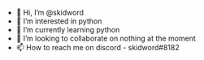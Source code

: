 - 👋 Hi, I’m @skidword
- 👀 I’m interested in python
- 🌱 I’m currently learning python
- 💞️ I’m looking to collaborate on nothing at the moment
- 📫 How to reach me on discord - skidword#8182

<!---
skidword/skidword is a ✨ special ✨ repository because its `README.md` (this file) appears on your GitHub profile.
You can click the Preview link to take a look at your changes.
--->
